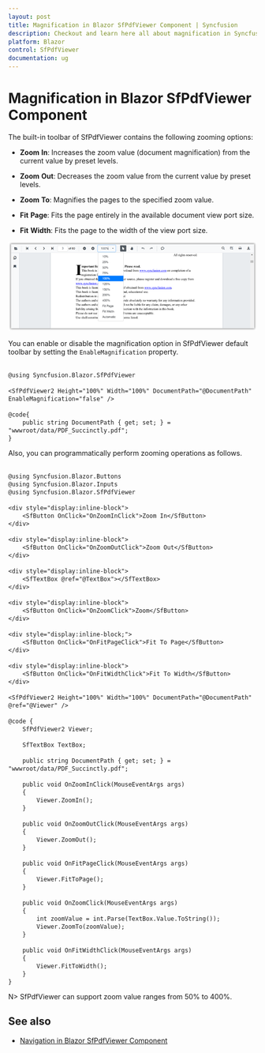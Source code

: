 ```yaml
---
layout: post
title: Magnification in Blazor SfPdfViewer Component | Syncfusion
description: Checkout and learn here all about magnification in Syncfusion Blazor SfPdfViewer component and much more.
platform: Blazor
control: SfPdfViewer
documentation: ug
---
```


# Magnification in Blazor SfPdfViewer Component

The built-in toolbar of SfPdfViewer contains the following zooming options:

* **Zoom** **In**: Increases the zoom value (document magnification) from the current value by preset levels.

* **Zoom** **Out**: Decreases the zoom value from the current value by preset levels.

* **Zoom** **To**: Magnifies the pages to the specified zoom value.

* **Fit** **Page**: Fits the page entirely in the available document view port size.

* **Fit** **Width**: Fits the page to the width of the view port size.

![Magnification in Blazor SfPdfViewer](../pdfviewer/images/blazor-pdfviewer-magnification.png)

You can enable or disable the magnification option in SfPdfViewer default toolbar by setting the `EnableMagnification` property.

```cshtml

@using Syncfusion.Blazor.SfPdfViewer

<SfPdfViewer2 Height="100%" Width="100%" DocumentPath="@DocumentPath" EnableMagnification="false" />

@code{
    public string DocumentPath { get; set; } = "wwwroot/data/PDF_Succinctly.pdf";
}

```

Also, you can programmatically perform zooming operations as follows.

```cshtml

@using Syncfusion.Blazor.Buttons
@using Syncfusion.Blazor.Inputs
@using Syncfusion.Blazor.SfPdfViewer

<div style="display:inline-block">
    <SfButton OnClick="OnZoomInClick">Zoom In</SfButton>
</div>

<div style="display:inline-block">
    <SfButton OnClick="OnZoomOutClick">Zoom Out</SfButton>
</div>

<div style="display:inline-block">
    <SfTextBox @ref="@TextBox"></SfTextBox>
</div>

<div style="display:inline-block">
    <SfButton OnClick="OnZoomClick">Zoom</SfButton>
</div>

<div style="display:inline-block;">
    <SfButton OnClick="OnFitPageClick">Fit To Page</SfButton>
</div>

<div style="display:inline-block">
    <SfButton OnClick="OnFitWidthClick">Fit To Width</SfButton>
</div>

<SfPdfViewer2 Height="100%" Width="100%" DocumentPath="@DocumentPath" @ref="@Viewer" />

@code {
    SfPdfViewer2 Viewer;

    SfTextBox TextBox;

    public string DocumentPath { get; set; } = "wwwroot/data/PDF_Succinctly.pdf";

    public void OnZoomInClick(MouseEventArgs args)
    {
        Viewer.ZoomIn();
    }

    public void OnZoomOutClick(MouseEventArgs args)
    {
        Viewer.ZoomOut();
    }

    public void OnFitPageClick(MouseEventArgs args)
    {
        Viewer.FitToPage();
    }

    public void OnZoomClick(MouseEventArgs args)
    {
        int zoomValue = int.Parse(TextBox.Value.ToString());
        Viewer.ZoomTo(zoomValue);
    }

    public void OnFitWidthClick(MouseEventArgs args)
    {
        Viewer.FitToWidth();
    }
}

```

N> SfPdfViewer  can support zoom value ranges from 50% to 400%.

## See also

* [Navigation in Blazor SfPdfViewer Component](./navigation)